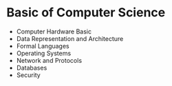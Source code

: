 # Basic of Computer Science

- Computer Hardware Basic
- Data Representation and Architecture
- Formal Languages
- Operating Systems
- Network and Protocols
- Databases
- Security